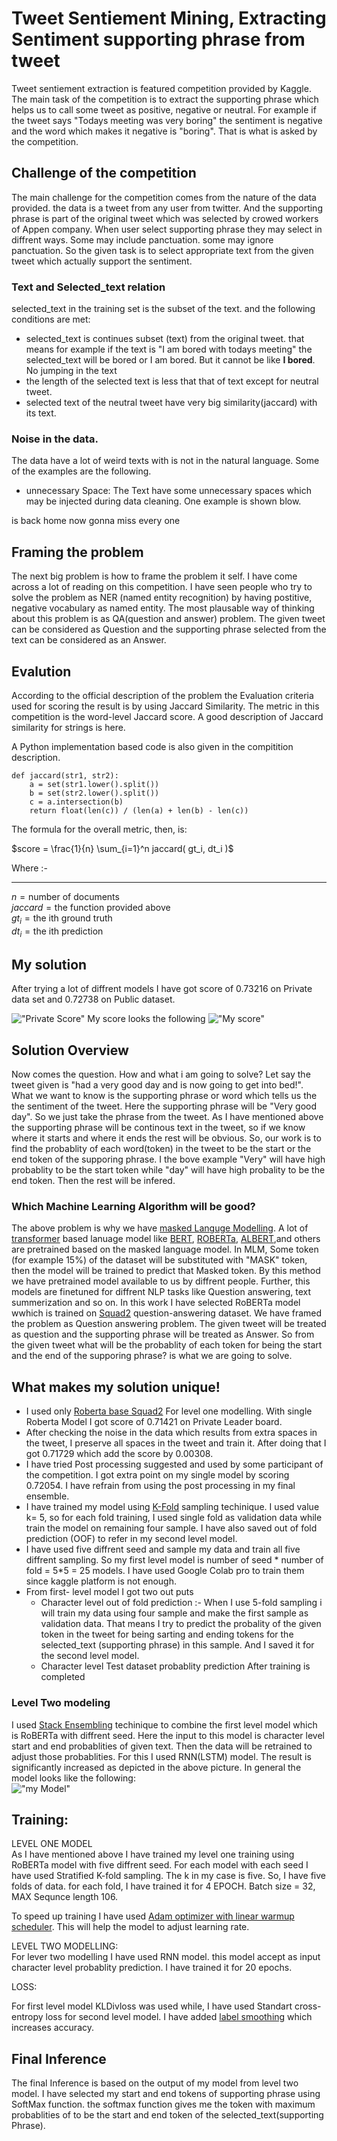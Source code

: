 # Tweet Sentiement Mining, Extracting Sentiment supporting phrase from tweet

Tweet sentiement extraction is featured competition provided by Kaggle. The main task of the competition is to extract the supporting phrase which helps us to call some tweet as positive, negative or neutral. For example if the tweet says "Todays meeting was very boring" the sentiment is negative and the word which makes it negative is "boring". That is what is asked by the competition.

## Challenge of the competition

The main challenge for the competition comes from the nature of the data provided. the data is a tweet from any user from twitter. And the supporting phrase is part of the original tweet which was selected by crowed workers of Appen company. When user select supporting phrase they may select in diffrent ways. Some may include panctuation. some may ignore panctuation.
So the given task is to select appropriate text from the given tweet which actually support the sentiment.

### Text and Selected_text relation

selected_text in the training set is the subset of the text. and the following conditions are met:

- selected_text is continues subset (text) from the original tweet. that means for example if the text is "I am bored with todays meeting" the selected_text will be bored or I am bored. But it cannot be like **I bored**. No jumping in the text
- the length of the selected text is less that that of text except for neutral tweet.
- selected text of the neutral tweet have very big similarity(jaccard) with its text.

### Noise in the data.

The data have a lot of weird texts with is not in the natural language. Some of the examples are the following.

- unnecessary Space: The Text have some unnecessary spaces which may be injected during data cleaning. One example is shown blow.

is back home now gonna miss every one

## Framing the problem

The next big problem is how to frame the problem it self. I have come across a lot of reading on this competition. I have seen people who try to solve the problem as NER (named entity recognition) by having postitive, negative vocabulary as named entity. The most plausable way of thinking about this problem is as QA(question and answer) problem. The given tweet can be considered as Question and the supporting phrase selected from the text can be considered as an Answer.

## Evalution

According to the official description of the problem the Evaluation criteria used for scoring the result is by using Jaccard Similarity. The metric in this competition is the word-level Jaccard score. A good description of Jaccard similarity for strings is here.

A Python implementation based code is also given in the compitition description.

```
def jaccard(str1, str2):
    a = set(str1.lower().split())
    b = set(str2.lower().split())
    c = a.intersection(b)
    return float(len(c)) / (len(a) + len(b) - len(c))
```

The formula for the overall metric, then, is:

$score = \frac{1}{n} \sum_{i=1}^n jaccard( gt_i, dt_i )$

Where :-

---

$n = \textrm{number of documents}$ <br>
$jaccard = \textrm{the function provided above}$ <br>
$gt_i = \textrm{the ith ground truth}$<br>
$dt_i = \textrm{the ith prediction}$

## My solution

After trying a lot of diffrent models I have got score of 0.73216 on Private data set and 0.72738 on Public dataset.

!["Private Score"](https://raw.githubusercontent.com/gbirhanu/tse/main/private_LB%20score.PNG?token=AHEIQFFZ6K5R3K3WEJWANHDAKX5PK)
My score looks the following
!["My score"](https://raw.githubusercontent.com/gbirhanu/tse/main/my_private_score.PNG?token=AHEIQFG3CAGKM5FD5AWIX6LAKX5HQ)

## Solution Overview

Now comes the question. How and what i am going to solve? Let say the tweet given is "had a very good day and is now going to get into bed!". What we want to know is the supporting phrase or word which tells us the the sentiment of the tweet. Here the supporting phrase will be "Very good day". So we just take the phrase from the tweet. As I have mentioned above the supporting phrase will be continous text in the tweet, so if we know where it starts and where it ends the rest will be obvious. So, our work is to find the probablity of each word(token) in the tweet to be the start or the end token of the supporing phrase. I the bove example "Very" will have high probablity to be the start token while "day" will have high probality to be the end token. Then the rest will be infered.

### Which Machine Learning Algorithm will be good?

The above problem is why we have [masked Languge Modelling](https://arxiv.org/abs/2011.00960). A lot of [transformer](https://arxiv.org/abs/1706.03762) based lanuage model like [BERT](https://arxiv.org/abs/1810.04805), [ROBERTa](https://arxiv.org/abs/1907.11692), [ALBERT](https://arxiv.org/abs/1909.11942),and others are pretrained based on the masked language model. In MLM, Some token (for example 15%) of the dataset will be substituted with "MASK" token, then the model will be trained to predict that Masked token. By this method we have pretrained model available to us by diffrent people. Further, this models are finetuned for diffrent NLP tasks like Question answering, text summerization and so on. In this work I have selected RoBERTa model wwhich is trained on [Squad2](https://web.stanford.edu/class/archive/cs/cs224n/cs224n.1194/reports/default/15816213.pdf) question-answering dataset. We have framed the problem as Question answering problem. The given tweet will be treated as question and the supporting phrase will be treated as Answer. So from the given tweet what will be the probablity of each token for being the start and the end of the supporing phrase? is what we are going to solve.

## What makes my solution unique!

- I used only [Roberta base Squad2](https://arxiv.org/abs/1907.11692) For level one modelling. With single Roberta Model I got score of 0.71421 on Private Leader board.
- After checking the noise in the data which results from extra spaces in the tweet, I preserve all spaces in the tweet and train it. After doing that I got 0.71729 which add the score by 0.00308.
- I have tried Post processing suggested and used by some participant of the competition. I got extra point on my single model by scoring 0.72054. I have refrain from using the post processing in my final ensemble.
- I have trained my model using [K-Fold](http://statweb.stanford.edu/~tibs/sta306bfiles/cvwrong.pdf) sampling techinique. I used value k= 5, so for each fold training, I used single fold as validation data while train the model on remaining four sample. I have also saved out of fold prediction (OOF) to refer in my second level model.
- I have used five diffrent seed and sample my data and train all five diffrent sampling. So my first level model is number of seed * number of fold = 5*5 = 25 models. I have used Google Colab pro to train them since kaggle platform is not enough.
- From first- level model I got two out puts
  - Character level out of fold prediction :- When I use 5-fold sampling i will train my data using four sample and make the first sample as validation data. That means I try to predict the probality of the given token in the tweet for being sarting and ending tokens for the selected_text (supporting phrase) in this sample. And I saved it for the second level model.
  - Character level Test dataset probablity prediction After training is completed

### Level Two modeling

I used [Stack Ensembling](https://www.sciencedirect.com/science/article/abs/pii/S0893608005800231) techinique to combine the first level model which is RoBERTa with diffrent seed. Here the input to this model is character level start and end probablities of given text. Then the data will be retrained to adjust those probablities. For this I used RNN(LSTM) model. The result is significantly increased as depicted in the above picture.
In general the model looks like the following:<br>
!["my Model"](https://github.com/gbirhanu/tse/blob/main/model.PNG?raw=true)

## Training:

LEVEL ONE MODEL <br>
As I have mentioned above I have trained my level one training using RoBERTa model with five diffrent seed. For each model with each seed I have used Stratified K-fold sampling. The k in my case is five. So, I have five folds of data. for each fold, I have trained it for 4 EPOCH. Batch size = 32, MAX Sequnce length 106.

To speed up training I have used [Adam optimizer with linear warmup scheduler](https://huggingface.co/transformers/main_classes/optimizer_schedules.html). This will help the model to adjust learning rate. <br>

LEVEL TWO MODELLING:<br>
For lever two modelling I have used RNN model. this model accept as input character level probablity prediction. I have trained it for 20 epochs.

LOSS:

For first level model KLDivloss was used while, I have used Standart cross-entropy loss for second level model. I have added [label smoothing](https://paperswithcode.com/method/label-smoothing) which increases accuracy.

## Final Inference

The final Inference is based on the output of my model from level two model. I have selected my start and end tokens of supporting phrase using SoftMax function. the softmax function gives me the token with maximum probablities of to be the start and end token of the selected_text(supporting Phrase).
